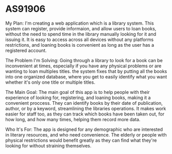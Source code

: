 # AS91906
My Plan: I'm creating a web application which is a library system. This system can register, provide informaion, and allow users to loan books, without the need to spend time in the library manually looking for it and issuing it. It is easy to access across all devices without any platforms restrictions, and loaning books is convenient as long as the user has a registered account.

The Problem I'm Solving: Going through a library to look for a book can be inconvenient at times, especially if you have any physical problems or are wanting to loan multiples titles. the system fixes that by putting all the books into one organized database, where you get to easily identify what you want whether it's only one title or multiple titles.

The Main Goal: The main goal of this app is to help people with their experience of looking for, registering, and loaning books, making it a convenient proccess. They can identify books by their date of publication, author, or by a keyword, streamlining the libraries operations. It makes work easier for staff too, as they can track which books have been taken out, for how long, and how many times, helping them record more data. 

Who It's For: The app is designed for any demographic who are interested in literary resources, and who need convenience. The elderly or people with physical restrictions would benefit greatly as they can find what they're looking for without straining themselves. 
